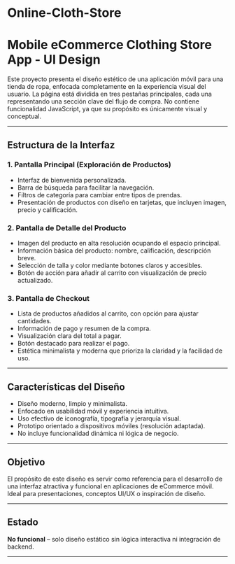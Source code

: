 # Online-Cloth-Store
# Mobile eCommerce Clothing Store App - UI Design

Este proyecto presenta el diseño estético de una aplicación móvil para una tienda de ropa, enfocada completamente en la experiencia visual del usuario. La página está dividida en tres pestañas principales, cada una representando una sección clave del flujo de compra. No contiene funcionalidad JavaScript, ya que su propósito es únicamente visual y conceptual.

---

## Estructura de la Interfaz

### 1. Pantalla Principal (Exploración de Productos)
- Interfaz de bienvenida personalizada.
- Barra de búsqueda para facilitar la navegación.
- Filtros de categoría para cambiar entre tipos de prendas.
- Presentación de productos con diseño en tarjetas, que incluyen imagen, precio y calificación.

### 2. Pantalla de Detalle del Producto
- Imagen del producto en alta resolución ocupando el espacio principal.
- Información básica del producto: nombre, calificación, descripción breve.
- Selección de talla y color mediante botones claros y accesibles.
- Botón de acción para añadir al carrito con visualización de precio actualizado.

### 3. Pantalla de Checkout
- Lista de productos añadidos al carrito, con opción para ajustar cantidades.
- Información de pago y resumen de la compra.
- Visualización clara del total a pagar.
- Botón destacado para realizar el pago.
- Estética minimalista y moderna que prioriza la claridad y la facilidad de uso.

---

## Características del Diseño

- Diseño moderno, limpio y minimalista.
- Enfocado en usabilidad móvil y experiencia intuitiva.
- Uso efectivo de iconografía, tipografía y jerarquía visual.
- Prototipo orientado a dispositivos móviles (resolución adaptada).
- No incluye funcionalidad dinámica ni lógica de negocio.

---

## Objetivo

El propósito de este diseño es servir como referencia para el desarrollo de una interfaz atractiva y funcional en aplicaciones de eCommerce móvil. Ideal para presentaciones, conceptos UI/UX o inspiración de diseño.

---

## Estado

**No funcional** – solo diseño estático sin lógica interactiva ni integración de backend.

---
